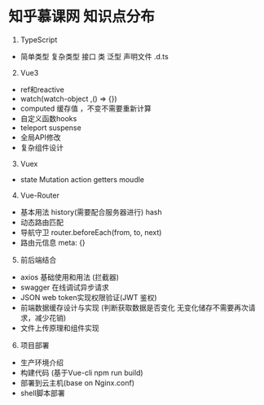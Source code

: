 # 知乎慕课网 知识点分布

1. TypeScript 
- 简单类型 复杂类型 接口 类 泛型 声明文件 .d.ts

2. Vue3
- ref和reactive
- watch(watch-object ,() => {})
- computed 缓存值 ，不变不需要重新计算
- 自定义函数hooks
- teleport suspense
- 全局API修改
- 复杂组件设计

3. Vuex
- state Mutation action getters moudle

4. Vue-Router
- 基本用法 history(需要配合服务器进行) hash 
- 动态路由匹配
- 导航守卫 router.beforeEach(from, to, next)
- 路由元信息 meta: {}

5. 前后端结合
- axios 基础使用和用法 (拦截器)
- swagger 在线调试异步请求
- JSON web token实现权限验证(JWT 鉴权)
- 前端数据缓存设计与实现 (判断获取数据是否变化 无变化储存不需要再次请求，减少花销)
- 文件上传原理和组件实现

6. 项目部署
- 生产环境介绍
- 构建代码 (基于Vue-cli npm run build)
- 部署到云主机(base on Nginx.conf)
- shell脚本部署

